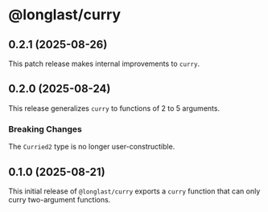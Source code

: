 # @longlast/curry

## 0.2.1 (2025-08-26)

This patch release makes internal improvements to `curry`.

## 0.2.0 (2025-08-24)

This release generalizes `curry` to functions of 2 to 5 arguments.

### Breaking Changes

The `Curried2` type is no longer user-constructible.

## 0.1.0 (2025-08-21)

This initial release of `@longlast/curry` exports a `curry` function that can
only curry two-argument functions.
